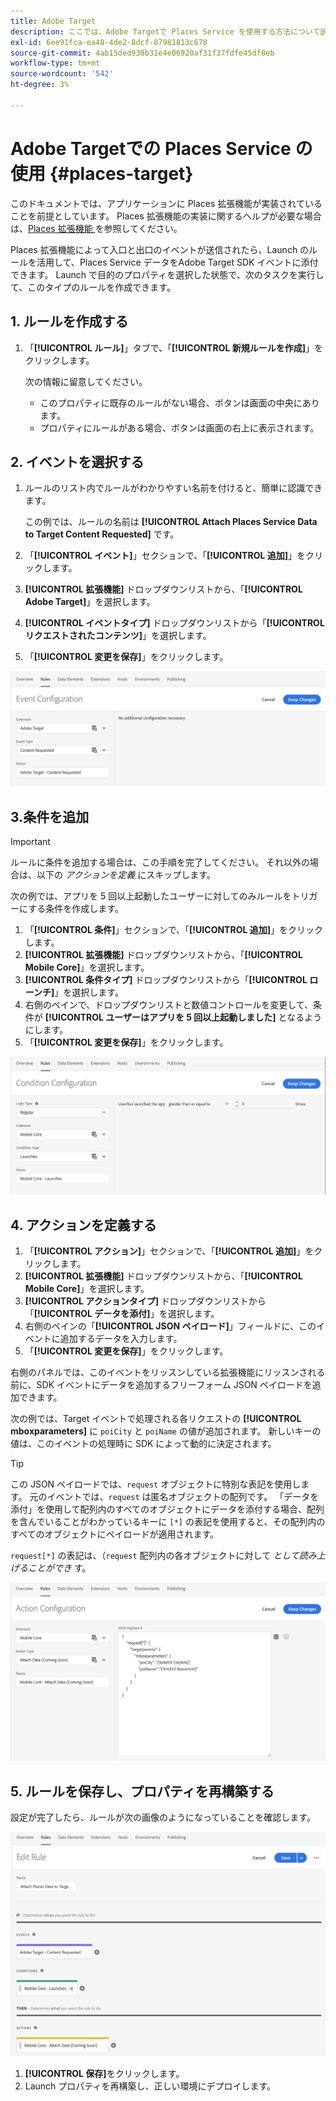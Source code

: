 ```yaml
---
title: Adobe Target
description: ここでは、Adobe Targetで Places Service を使用する方法について説明します。
exl-id: 6ee91fca-ea48-4de2-8dcf-87981813c678
source-git-commit: 4ab15ded930b31e4e06920af31f37fdfe45df8eb
workflow-type: tm+mt
source-wordcount: '542'
ht-degree: 3%

---
```


# Adobe Targetでの Places Service の使用 {#places-target}

このドキュメントでは、アプリケーションに Places 拡張機能が実装されていることを前提としています。 Places 拡張機能の実装に関するヘルプが必要な場合は、[Places 拡張機能 ](/help/places-ext-aep-sdks/places-extension/places-extension.md) を参照してください。

Places 拡張機能によって入口と出口のイベントが送信されたら、Launch のルールを活用して、Places Service データをAdobe Target SDK イベントに添付できます。 Launch で目的のプロパティを選択した状態で、次のタスクを実行して、このタイプのルールを作成できます。

## 1. ルールを作成する

1. 「**[!UICONTROL ルール]**」タブで、「**[!UICONTROL 新規ルールを作成]**」をクリックします。

   次の情報に留意してください。

   * このプロパティに既存のルールがない場合、ボタンは画面の中央にあります。
   * プロパティにルールがある場合、ボタンは画面の右上に表示されます。

## 2. イベントを選択する

1. ルールのリスト内でルールがわかりやすい名前を付けると、簡単に認識できます。

   この例では、ルールの名前は **[!UICONTROL Attach Places Service Data to Target Content Requested]** です。

1. 「**[!UICONTROL イベント]**」セクションで、「**[!UICONTROL 追加]**」をクリックします。
1. **[!UICONTROL 拡張機能]** ドロップダウンリストから、「**[!UICONTROL Adobe Target]**」を選択します。
1. **[!UICONTROL イベントタイプ]** ドロップダウンリストから「**[!UICONTROL リクエストされたコンテンツ]**」を選択します。
1. 「**[!UICONTROL 変更を保存]**」をクリックします。

![ イベントを追加 ](/help/assets/ad-setEvent_target.png)

## 3.条件を追加

>[!IMPORTANT]
>
>ルールに条件を追加する場合は、この手順を完了してください。 それ以外の場合は、以下の *アクションを定義* にスキップします。

次の例では、アプリを 5 回以上起動したユーザーに対してのみルールをトリガーにする条件を作成します。

1. 「**[!UICONTROL 条件]**」セクションで、「**[!UICONTROL 追加]**」をクリックします。
1. **[!UICONTROL 拡張機能]** ドロップダウンリストから、「**[!UICONTROL Mobile Core]**」を選択します。
1. **[!UICONTROL 条件タイプ]** ドロップダウンリストから「**[!UICONTROL ローンチ]**」を選択します。
1. 右側のペインで、ドロップダウンリストと数値コントロールを変更して、条件が **[!UICONTROL ユーザーはアプリを 5 回以上起動しました]** となるようにします。
1. 「**[!UICONTROL 変更を保存]**」をクリックします。

![ 条件を追加 ](/help/assets/ad-setCondition_target.png)

## 4. アクションを定義する

1. 「**[!UICONTROL アクション]**」セクションで、「**[!UICONTROL 追加]**」をクリックします。
1. **[!UICONTROL 拡張機能]** ドロップダウンリストから、「**[!UICONTROL Mobile Core]**」を選択します。
1. **[!UICONTROL アクションタイプ]** ドロップダウンリストから「**[!UICONTROL データを添付]**」を選択します。
1. 右側のペインの「**[!UICONTROL JSON ペイロード]**」フィールドに、このイベントに追加するデータを入力します。
1. 「**[!UICONTROL 変更を保存]**」をクリックします。

右側のパネルでは、このイベントをリッスンしている拡張機能にリッスンされる前に、SDK イベントにデータを追加するフリーフォーム JSON ペイロードを追加できます。

次の例では、Target イベントで処理される各リクエストの **[!UICONTROL mboxparameters]** に `poiCity` と `poiName` の値が追加されます。 新しいキーの値は、このイベントの処理時に SDK によって動的に決定されます。

>[!TIP]
>
>この JSON ペイロードでは、`request` オブジェクトに特別な表記を使用します。 元のイベントでは、`request` は匿名オブジェクトの配列です。 「データを添付」を使用して配列内のすべてのオブジェクトにデータを添付する場合、配列を含んでいることがわかっているキーに `[*]` の表記を使用すると、その配列内のすべてのオブジェクトにペイロードが適用されます。
>
>`request[*]` の表記は、（`request` 配列内の各オブジェクトに対して _として読み上げることができ_ す。

![ アクションの定義 ](/help/assets/ad-setAction-target.png)

## 5. ルールを保存し、プロパティを再構築する

設定が完了したら、ルールが次の画像のようになっていることを確認します。

![ 完了したルール ](/help/assets/ad-ruleComplete-target.png)

1. **[!UICONTROL 保存]**&#x200B;をクリックします。
1. Launch プロパティを再構築し、正しい環境にデプロイします。
